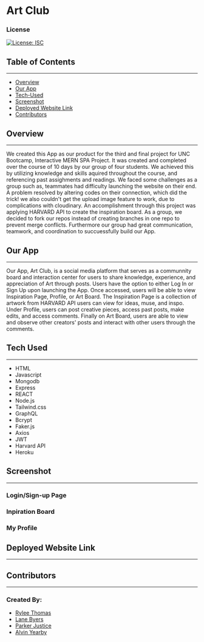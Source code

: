 # Art Club

### License 

[![License: ISC](https://img.shields.io/badge/License-ISC-blue.svg)](https://opensource.org/licenses/ISC)

## Table of Contents 
----
- [Overview](#Overview)
- [Our App](#Our-App)
- [Tech-Used](#Tech-Used)
- [Screenshot](#screenshot)
- [Deployed Website Link](#Deployed-website-Link)
- [Contributors](#Contributors) 

## Overview 
----
We created this App as our product for the third and final project for UNC Bootcamp, Interactive MERN SPA Project. It was created and completed over the course of 10 days by our group of four students. We achieved this by utilizing knowledge and skills aquired throughout the course, and referencing past assighments and readings. We faced some challenges as a group such as, teammates had difficulty launching the website on their end. A problem resolved by altering codes on their connection, which did the trick! 
we also couldn't get the upload image feature to work, due to complications with cloudinary. An accomplishment through this project was applying HARVARD API to create the inspiration board. As a group, we decided to fork our repos instead of creating branches in one repo to prevent merge conflicts. Furthermore our group had great communication, teamwork, and coordination to succuessfully build our App. 

## Our App 
----
Our App, Art Club, is a social media platform that serves as a communnity board and interaction center for users to share knowledge, experience, and appreciation of Art through posts. Users have the option to either Log In or Sign Up upon launching the App. Once accessed, users will be able to view Inspiration Page, Profile, or Art Board. The Inspiration Page is a collection of artwork from HARVARD API users can view for ideas, muse, and inspo. Under Profile, users can post creative pieces, access past posts, make edits, and access comments. Finally on Art Board, users are able to view and observe other creators' posts and interact with other users through the comments. 

## Tech Used
----
- HTML 
- Javascript 
- Mongodb 
- Express
- REACT 
- Node.js 
- Tailwind.css
- GraphQL 
- Bcrypt 
- Faker.js 
- Axios 
- JWT 
- Harvard API 
- Heroku 

## Screenshot 
----
### Login/Sign-up Page 

### Inpiration Board 

### My Profile 

## Deployed Website Link 
----

## Contributors 
----
### Created By: 

- [Rylee Thomas](https://github.com/RyleeThomas)
- [Lane Byers](https://github.com/trip6love)
- [Parker Justice](https://github.com/parkerjustice)
- [Alvin Yearby](https://github.com/AlvinY4) 


